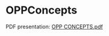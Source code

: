 # OPPConcepts

PDF presentation: [OPP CONCEPTS.pdf](https://github.com/user-attachments/files/18353521/OPP.CONCEPTS.pdf)
